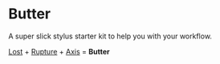 Butter
======

A super slick stylus starter kit to help you with your workflow.

[Lost](http://corysimmons.github.io/lost/ "Lost") + [Rupture](http://jenius.github.io/rupture/ "Rupture") + [Axis](http://axis.netlify.com/ "Axis") = **Butter**
